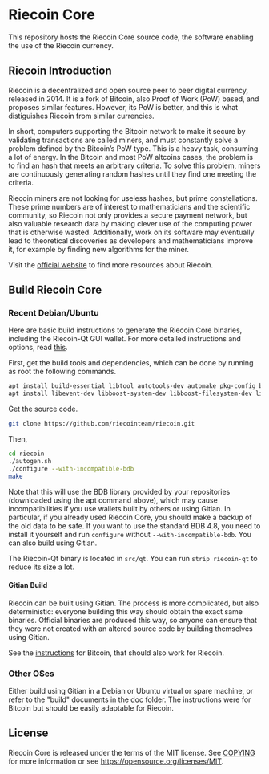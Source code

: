 # Riecoin Core

This repository hosts the Riecoin Core source code, the software enabling the use of the Riecoin currency.

## Riecoin Introduction

Riecoin is a decentralized and open source peer to peer digital currency, released in 2014. It is a fork of Bitcoin, also Proof of Work (PoW) based, and proposes similar features. However, its PoW is better, and this is what distiguishes Riecoin from similar currencies.

In short, computers supporting the Bitcoin network to make it secure by validating transactions are called miners, and must constantly solve a problem defined by the Bitcoin’s PoW type. This is a heavy task, consuming a lot of energy. In the Bitcoin and most PoW altcoins cases, the problem is to find an hash that meets an arbitrary criteria. To solve this problem, miners are continuously generating random hashes until they find one meeting the criteria.

Riecoin miners are not looking for useless hashes, but prime constellations. These prime numbers are of interest to mathematicians and the scientific community, so Riecoin not only provides a secure payment network, but also valuable research data by making clever use of the computing power that is otherwise wasted. Additionally, work on its software may eventually lead to theoretical discoveries as developers and mathematicians improve it, for example by finding new algorithms for the miner.

Visit the [official website](https://riecoin.dev/) to find more resources about Riecoin.

## Build Riecoin Core

### Recent Debian/Ubuntu

Here are basic build instructions to generate the Riecoin Core binaries, including the Riecoin-Qt GUI wallet. For more detailed instructions and options, read [this](doc/build-unix.md).

First, get the build tools and dependencies, which can be done by running as root the following commands.

```bash
apt install build-essential libtool autotools-dev automake pkg-config bsdmainutils python3
apt install libevent-dev libboost-system-dev libboost-filesystem-dev libboost-test-dev libboost-thread-dev libdb-dev libdb++-dev libminiupnpc-dev libqt5gui5 libqt5core5a libqt5dbus5 qttools5-dev qttools5-dev-tools libgmp-dev
```

Get the source code.

```bash
git clone https://github.com/riecointeam/riecoin.git
```

Then,

```bash
cd riecoin
./autogen.sh
./configure --with-incompatible-bdb
make
```

Note that this will use the BDB library provided by your repositories (downloaded using the apt command above), which may cause incompatibilities if you use wallets built by others or using Gitian. In particular, if you already used Riecoin Core, you should make a backup of the old data to be safe. If you want to use the standard BDB 4.8, you need to install it yourself and run `configure` without `--with-incompatible-bdb`. You can also build using Gitian.

The Riecoin-Qt binary is located in `src/qt`. You can run `strip riecoin-qt` to reduce its size a lot.

#### Gitian Build

Riecoin can be built using Gitian. The process is more complicated, but also deterministic: everyone building this way should obtain the exact same binaries. Official binaries are produced this way, so anyone can ensure that they were not created with an altered source code by building themselves using Gitian.

See the [instructions](https://github.com/bitcoin-core/docs/blob/master/gitian-building.md) for Bitcoin, that should also work for Riecoin.

### Other OSes

Either build using Gitian in a Debian or Ubuntu virtual or spare machine, or refer to the "build" documents in the [doc](doc) folder. The instructions were for Bitcoin but should be easily adaptable for Riecoin.

## License

Riecoin Core is released under the terms of the MIT license. See [COPYING](COPYING) for more information or see https://opensource.org/licenses/MIT.